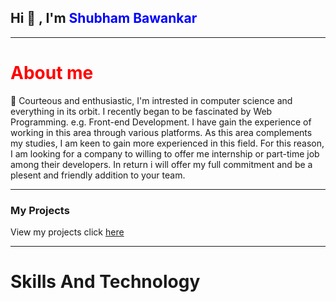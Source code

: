 
<h2>Hi 👋 , I'm <span style="color:blue;text-align:center;">Shubham Bawankar</span></h2>
<hr>
<h1 style="color:red;">About me</h1>
<p>🌱 Courteous and enthusiastic, I'm intrested in computer science and everything in its orbit. I recently began to be fascinated by Web Programming. e.g. Front-end Development. I have gain the experience of working in this area through various platforms. As this area complements my studies, I am keen to gain more experienced in this field. For this reason, I am looking for a company to willing to offer me internship or part-time job among their developers. In return i will offer my full commitment and be a plesent and friendly addition to your team.</p>
<hr/> 
<h3>My Projects</h3>
<p>View my  projects click <a href="https://github.com/Shubham56-droid?tab=stars">here</a></p>
<hr/> 
<h1>Skills And Technology</h1>

<!--
**Shubham56-droid/Shubham56-droid** is a ✨ _special_ ✨ repository because its `README.md` (this file) appears on your GitHub profile.

Here are some ideas to get you started:

- 🔭 I’m currently working on ...
- 🌱 I’m currently learning ...
- 👯 I’m looking to collaborate on ...
- 🤔 I’m looking for help with ...
- 💬 Ask me about ...
- 📫 How to reach me: ...
- 😄 Pronouns: ...
- ⚡ Fun fact: ...
-->
